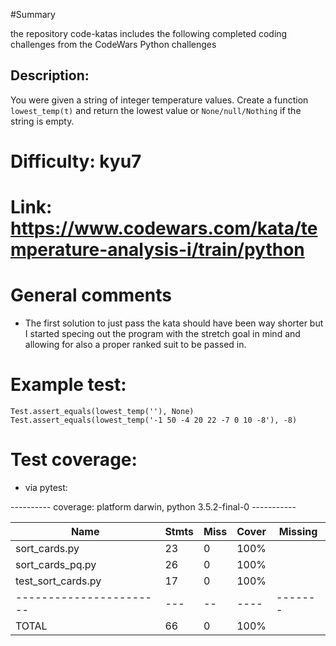 #Summary

the repository code-katas includes the following completed coding challenges from the CodeWars Python challenges

## Description:
You were given a string of integer temperature values. Create a function ```lowest_temp(t)``` and return the lowest value or ```None/null/Nothing``` if the string is empty.

# Difficulty: kyu7

# Link: https://www.codewars.com/kata/temperature-analysis-i/train/python

# General comments

* The first solution to just pass the kata should have been way shorter but I started specing out the program with the stretch goal in mind and allowing for also a proper ranked suit to be passed in.

# Example test:
```
Test.assert_equals(lowest_temp(''), None)
Test.assert_equals(lowest_temp('-1 50 -4 20 22 -7 0 10 -8'), -8)
```

# Test coverage:

* via pytest:

---------- coverage: platform darwin, python 3.5.2-final-0 -----------


| Name                     | Stmts | Miss | Cover | Missing |
| -----------------------  | ----- | ---- | ----- | ------- |
| sort_cards.py            |  23   |  0   | 100%  |         |
| sort_cards_pq.py         |  26   |  0   | 100%  |         |
| test_sort_cards.py       |  17   |  0   | 100%  |         |
| -----------------------  |  ---  |  --  | ----  | ------- |
| TOTAL                    |  66   |  0   | 100%  |         |
